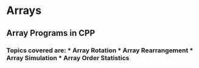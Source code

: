 <h1>Arrays
<h2>Array Programs in CPP
<h3>Topics covered are:
  * Array Rotation
  * Array Rearrangement
  * Array Simulation
  * Array Order Statistics
